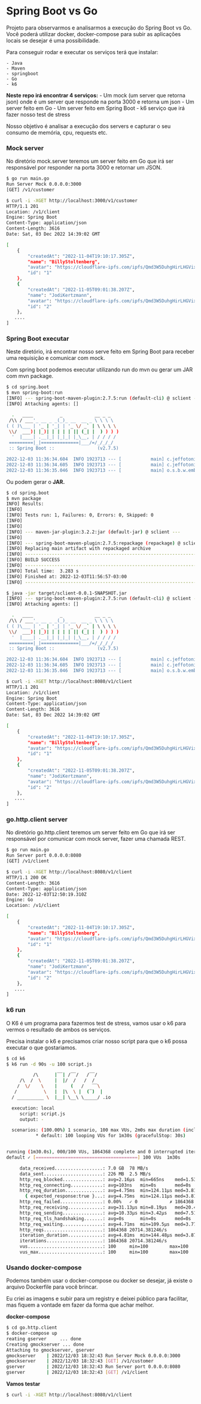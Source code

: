 # Spring Boot vs Go

Projeto para observarmos e analisarmos a execução do Spring Boot vs Go.
Você poderá utilizar docker, docker-compose para subir as aplicações locais se desejar é uma possibilidade.


Para conseguir rodar e executar os serviços terá que instalar:

	- Java
	- Maven
	- springboot
	- Go
	- k6

**Neste repo irá encontrar 4 serviços:**
	- Um mock (um server que retorna json) onde é um server que responde na porta 3000 e retorna um json
	- Um server feito em Go
 	- Um server feito em Spring Boot
 	- k6 serviço que irá fazer nosso test de stress

Nosso objetivo é analisar a execução dos servers e capturar o seu consumo de memória, cpu, requests etc.

### Mock server

No diretório mock.server teremos um server feito em Go que irá ser responsável por responder na porta 3000 e retornar um JSON.

```bash
$ go run main.go
Run Server Mock 0.0.0.0:3000
[GET] /v1/customer

```

```bash
$ curl -i -XGET http://localhost:3000/v1/customer
HTTP/1.1 201 
Location: /v1/client
Engine: Spring Boot
Content-Type: application/json
Content-Length: 3616
Date: Sat, 03 Dec 2022 14:39:02 GMT

[
    {
        "createdAt": "2022-11-04T19:10:17.305Z",
        "name": "BillyStoltenberg",
        "avatar": "https://cloudflare-ipfs.com/ipfs/Qmd3W5DuhgHirLHGVixi6V76LhCkZUz6pnFt5AJBiyvHye/avatar/1164.jpg",
        "id": "1"
    },
    {
        "createdAt": "2022-11-05T09:01:38.207Z",
        "name": "JodiKertzmann",
        "avatar": "https://cloudflare-ipfs.com/ipfs/Qmd3W5DuhgHirLHGVixi6V76LhCkZUz6pnFt5AJBiyvHye/avatar/502.jpg",
        "id": "2"
    },
   ....
]
```


### Spring Boot executar

Neste diretório, irá encontrar nosso serve feito em Spring Boot para receber uma requisição e comunicar com mock.

Com spring boot podemos executar utilizando run do mvn ou gerar um JAR com mvn package.

```bash
$ cd spring.boot
$ mvn spring-boot:run
[INFO] --- spring-boot-maven-plugin:2.7.5:run (default-cli) @ sclient ---
[INFO] Attaching agents: []

  .   ____          _            __ _ _
 /\\ / ___'_ __ _ _(_)_ __  __ _ \ \ \ \
( ( )\___ | '_ | '_| | '_ \/ _` | \ \ \ \
 \\/  ___)| |_)| | | | | || (_| |  ) ) ) )
  '  |____| .__|_| |_|_| |_\__, | / / / /
 =========|_|==============|___/=/_/_/_/
 :: Spring Boot ::                (v2.7.5)

2022-12-03 11:36:34.604  INFO 1923713 --- [           main] c.jeffotoni.sclient.SclientApplication   : Starting SclientApplication using Java 17.0.1 on jeffotoni with PID 1923713 (/spring.boot/target/classes started by jeffotoni in /stress.api.client/spring.boot)
2022-12-03 11:36:34.605  INFO 1923713 --- [           main] c.jeffotoni.sclient.SclientApplication   : No active profile set, falling back to 1 default profile: "default"
2022-12-03 11:36:35.046  INFO 1923713 --- [           main] o.s.b.w.embedded.tomcat.TomcatWebServer  : Tomcat initialized with port(s): 8080 (http)

```
Ou podem gerar o **JAR.**

```bash
$ cd spring.boot
$ mvn package
INFO] Results:
[INFO] 
[INFO] Tests run: 1, Failures: 0, Errors: 0, Skipped: 0
[INFO] 
[INFO] 
[INFO] --- maven-jar-plugin:3.2.2:jar (default-jar) @ sclient ---
[INFO] 
[INFO] --- spring-boot-maven-plugin:2.7.5:repackage (repackage) @ sclient ---
[INFO] Replacing main artifact with repackaged archive
[INFO] ------------------------------------------------------------------------
[INFO] BUILD SUCCESS
[INFO] ------------------------------------------------------------------------
[INFO] Total time:  3.283 s
[INFO] Finished at: 2022-12-03T11:56:57-03:00
[INFO] ------------------------------------------------------------------------
```

```bash
$ java -jar target/sclient-0.0.1-SNAPSHOT.jar
[INFO] --- spring-boot-maven-plugin:2.7.5:run (default-cli) @ sclient ---
[INFO] Attaching agents: []

  .   ____          _            __ _ _
 /\\ / ___'_ __ _ _(_)_ __  __ _ \ \ \ \
( ( )\___ | '_ | '_| | '_ \/ _` | \ \ \ \
 \\/  ___)| |_)| | | | | || (_| |  ) ) ) )
  '  |____| .__|_| |_|_| |_\__, | / / / /
 =========|_|==============|___/=/_/_/_/
 :: Spring Boot ::                (v2.7.5)

2022-12-03 11:36:34.604  INFO 1923713 --- [           main] c.jeffotoni.sclient.SclientApplication   : Starting SclientApplication using Java 17.0.1 on jeffotoni with PID 1923713 (/spring.boot/target/classes started by jeffotoni in /stress.api.client/spring.boot)
2022-12-03 11:36:34.605  INFO 1923713 --- [           main] c.jeffotoni.sclient.SclientApplication   : No active profile set, falling back to 1 default profile: "default"
2022-12-03 11:36:35.046  INFO 1923713 --- [           main] o.s.b.w.embedded.tomcat.TomcatWebServer  : Tomcat initialized with port(s): 8080 (http)

```

```bash
$ curl -i -XGET http://localhost:8080/v1/client
HTTP/1.1 201 
Location: /v1/client
Engine: Spring Boot
Content-Type: application/json
Content-Length: 3616
Date: Sat, 03 Dec 2022 14:39:02 GMT

[
    {
        "createdAt": "2022-11-04T19:10:17.305Z",
        "name": "BillyStoltenberg",
        "avatar": "https://cloudflare-ipfs.com/ipfs/Qmd3W5DuhgHirLHGVixi6V76LhCkZUz6pnFt5AJBiyvHye/avatar/1164.jpg",
        "id": "1"
    },
    {
        "createdAt": "2022-11-05T09:01:38.207Z",
        "name": "JodiKertzmann",
        "avatar": "https://cloudflare-ipfs.com/ipfs/Qmd3W5DuhgHirLHGVixi6V76LhCkZUz6pnFt5AJBiyvHye/avatar/502.jpg",
        "id": "2"
    },
   ....
]
```

### go.http.client server

No diretório go.http.client teremos um server feito em Go que irá ser responsável por comunicar com mock server, fazer uma chamada REST.

```bash
$ go run main.go
Run Server port 0.0.0.0:8080
[GET] /v1/client

```

```bash
$ curl -i -XGET http://localhost:8080/v1/client
HTTP/1.1 200 OK
Content-Length: 3616
Content-Type: application/json
Date: 2022-12-03T12:50:19.310Z
Engine: Go
Location: /v1/client

[
    {
        "createdAt": "2022-11-04T19:10:17.305Z",
        "name": "BillyStoltenberg",
        "avatar": "https://cloudflare-ipfs.com/ipfs/Qmd3W5DuhgHirLHGVixi6V76LhCkZUz6pnFt5AJBiyvHye/avatar/1164.jpg",
        "id": "1"
    },
    {
        "createdAt": "2022-11-05T09:01:38.207Z",
        "name": "JodiKertzmann",
        "avatar": "https://cloudflare-ipfs.com/ipfs/Qmd3W5DuhgHirLHGVixi6V76LhCkZUz6pnFt5AJBiyvHye/avatar/502.jpg",
        "id": "2"
    },
   ....
]
```

### k6 run

O K6 é um programa para fazermos test de stress, vamos usar o k6 para vermos o resultado de ambos os serviços.

Precisa instalar o k6 e precisamos criar nosso script para que o k6 possa executar o que gostariamos.

```bash
$ cd k6
$ k6 run -d 90s -u 100 script.js

          /\      |‾‾| /‾‾/   /‾‾/   
     /\  /  \     |  |/  /   /  /    
    /  \/    \    |     (   /   ‾‾\  
   /          \   |  |\  \ |  (‾)  | 
  / __________ \  |__| \__\ \_____/ .io

  execution: local
     script: script.js
     output: -

  scenarios: (100.00%) 1 scenario, 100 max VUs, 2m0s max duration (incl. graceful stop):
           * default: 100 looping VUs for 1m30s (gracefulStop: 30s)


running (1m30.0s), 000/100 VUs, 1864368 complete and 0 interrupted iterations
default ✓ [======================================] 100 VUs  1m30s

     data_received..................: 7.0 GB  78 MB/s
     data_sent......................: 226 MB  2.5 MB/s
     http_req_blocked...............: avg=2.16µs  min=665ns    med=1.53µs  max=27.63ms p(90)=2.02µs  p(95)=2.3µs  
     http_req_connecting............: avg=103ns   min=0s       med=0s      max=26.27ms p(90)=0s      p(95)=0s     
     http_req_duration..............: avg=4.75ms  min=124.11µs med=3.81ms  max=72.82ms p(90)=9.73ms  p(95)=11.95ms
       { expected_response:true }...: avg=4.75ms  min=124.11µs med=3.81ms  max=72.82ms p(90)=9.73ms  p(95)=11.95ms
     http_req_failed................: 0.00%   ✓ 0            ✗ 1864368
     http_req_receiving.............: avg=31.13µs min=8.19µs   med=20.47µs max=13.57ms p(90)=29.98µs p(95)=38.06µs
     http_req_sending...............: avg=10.33µs min=3.42µs   med=7.51µs  max=27.68ms p(90)=9.36µs  p(95)=10.66µs
     http_req_tls_handshaking.......: avg=0s      min=0s       med=0s      max=0s      p(90)=0s      p(95)=0s     
     http_req_waiting...............: avg=4.71ms  min=109.5µs  med=3.77ms  max=72.58ms p(90)=9.68ms  p(95)=11.89ms
     http_reqs......................: 1864368 20714.381246/s
     iteration_duration.............: avg=4.81ms  min=144.48µs med=3.87ms  max=73.08ms p(90)=9.79ms  p(95)=12.01ms
     iterations.....................: 1864368 20714.381246/s
     vus............................: 100     min=100        max=100  
     vus_max........................: 100     min=100        max=100  
```

### Usando docker-compose

Podemos também usar o docker-compose ou docker se desejar, já existe o arquivo Dockerfile para você brincar.

Eu criei as imagens e subir para um registry e deixei público para facilitar, mas fiquem a vontade em fazer da forma que achar melhor.

**docker-compose**
```bash
$ cd go.http.client
$ docker-compose up
reating gserver     ... done
Creating gmockserver ... done
Attaching to gmockserver, gserver
gmockserver    | 2022/12/03 18:32:43 Run Server Mock 0.0.0.0:3000
gmockserver    | 2022/12/03 18:32:43 [GET] /v1/customer
gserver        | 2022/12/03 18:32:43 Run Server port 0.0.0.0:8080
gserver        | 2022/12/03 18:32:43 [GET] /v1/client

```

**Vamos testar**
```bash
$ curl -i -XGET http://localhost:8080/v1/client

```